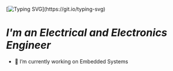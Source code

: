 <!--
**1PIayer/1PIayer** is a ✨ _special_ ✨ repository because its `README.md` (this file) appears on your GitHub profile.

Here are some ideas to get you started:

- 🔭 I’m currently working on ...
- 🌱 I’m currently learning ...
- 👯 I’m looking to collaborate on ...
- 🤔 I’m looking for help with ...
- 💬 Ask me about ...
- 📫 How to reach me: ...
- 😄 Pronouns: ...
- ⚡ Fun fact: ...
-->


[![Typing SVG](https://readme-typing-svg.herokuapp.com?font=Fira+Code&size=30&pause=1000&width=435&lines=Hi%F0%9F%91%8B%2CI'm+H%C3%BCsamettin.)](https://git.io/typing-svg)
# *I'm an Electrical and Electronics Engineer*
- 🌱 I’m currently working on Embedded Systems
  
